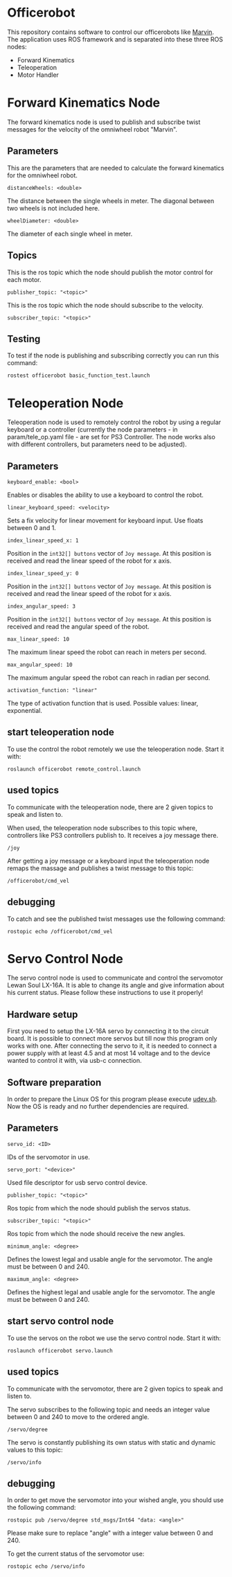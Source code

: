 # Officerobot
This repository contains software to control our officerobots like [Marvin](https://github.com/Abidat/abidat_robot_construction). The application uses ROS framework and is separated into these three ROS nodes: 
* Forward Kinematics
* Teleoperation 
* Motor Handler

# Forward Kinematics Node

The forward kinematics node is used to publish and subscribe twist messages for the velocity of the omniwheel robot "Marvin".

## Parameters

This are the parameters that are needed to calculate the forward kinematics for the omniwheel robot.

    distanceWheels: <double>
The distance between the single wheels in meter. The diagonal between two wheels is not included here.

    wheelDiameter: <double>
The diameter of each single wheel in meter.

## Topics

This is the ros topic which the node should publish the motor control for each motor.

    publisher_topic: "<topic>"

This is the ros topic which the node should subscribe to the velocity.

    subscriber_topic: "<topic>"

## Testing

To test if the node is publishing and subscribing correctly you can run this command:

    rostest officerobot basic_function_test.launch

#  Teleoperation Node

Teleoperation node is used to remotely control the robot by using a regular keyboard or a controller (currently the node parameters - in param/tele_op.yaml file - are set for PS3 Controller. The node works also with different controllers, but parameters need to be adjusted).

## Parameters

    keyboard_enable: <bool>
Enables or disables the ability to use a keyboard to control the robot.

    linear_keyboard_speed: <velocity>
Sets a fix velocity for linear movement for keyboard input. Use floats between 0 and 1.

    index_linear_speed_x: 1
Position in the `int32[] buttons` vector of `Joy message`. At this position is received and read the linear speed of the robot for x axis.

    index_linear_speed_y: 0
Position in the `int32[] buttons` vector of `Joy message`. At this position is received and read the linear speed of the robot for x axis.

    index_angular_speed: 3 
Position in the `int32[] buttons` vector of `Joy message`. At this position is received and read the angular speed of the robot.

    max_linear_speed: 10
The maximum linear speed the robot can reach in meters per second.

    max_angular_speed: 10
The maximum angular speed the robot can reach in radian per second.

    activation_function: "linear"
The type of activation function that is used. Possible values: linear, exponential.

## start teleoperation node

To use the control the robot remotely we use the teleoperation node. Start it with:

    roslaunch officerobot remote_control.launch

## used topics

To communicate with the teleoperation node, there are 2 given topics to speak and listen to.

When used, the teleoperation node subscribes to this topic where, controllers like PS3 controllers publish to. It receives a joy message there.

    /joy

After getting a joy message or a keyboard input the teleoperation node remaps the massage and publishes a twist message to this topic:

    /officerobot/cmd_vel

## debugging

To catch and see the published twist messages use the following command:

    rostopic echo /officerobot/cmd_vel

# Servo Control Node

The servo control node is used to communicate and control the servomotor Lewan Soul LX-16A. It is able to change its angle and give information about his current status. Please follow these instructions to use it properly!

## Hardware setup

First you need to setup the LX-16A servo by connecting it to the circuit board. It is possible to connect more servos but till now this program only works with one.
After connecting the servo to it, it is needed to connect a power supply with at least 4.5 and at most 14 voltage and to the device wanted to control it with, via usb-c connection.

## Software preparation

In order to prepare the Linux OS for this program please execute [udev.sh](./udev/udev.sh).<br/>
Now the OS is ready and no further dependencies are required.

## Parameters

    servo_id: <ID>
IDs of the servomotor in use.

    servo_port: "<device>"
Used file descriptor for usb servo control device.

    publisher_topic: "<topic>"
Ros topic from which the node should publish the servos status.

    subscriber_topic: "<topic>"
Ros topic from which the node should receive the new angles.

    minimum_angle: <degree>
Defines the lowest legal and usable angle for the servomotor. The angle must be between 0 and 240.

    maximum_angle: <degree>
Defines the highest legal and usable angle for the servomotor. The angle must be between 0 and 240.

## start servo control node

To use the servos on the robot we use the servo control node. Start it with:

    roslaunch officerobot servo.launch

## used topics

To communicate with the servomotor, there are 2 given topics to speak and listen to.

The servo subscribes to the following topic and needs an integer value between 0 and 240 to move to the ordered angle.

    /servo/degree

The servo is constantly publishing its own status with static and dynamic values to this topic:

    /servo/info

## debugging

In order to get move the servomotor into your wished angle, you should use the following command:
    
    rostopic pub /servo/degree std_msgs/Int64 "data: <angle>"
Please make sure to replace "angle" with a integer value between 0 and 240.

To get the current status of the servomotor use:

    rostopic echo /servo/info


